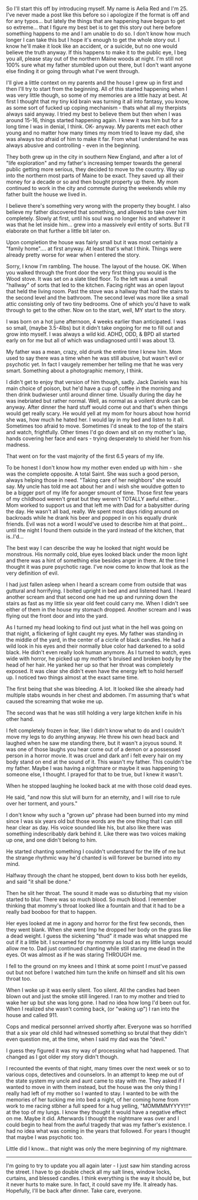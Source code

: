 So I'll start this off by introducing myself. My name is Aelia Red and I'm 25. I've never made a post like this before so i apologize if the format is off and for any typos...
but lately the things that are happening have begun to get so extreme... that I figure my best bet is to get this story out here before something happens to me and I am unable to do so. I don't know how much longer I can take this but I hope it's enough to get the whole story out. I know he'll make it look like an accident, or a suicide, but no one would believe the truth anyway. If this happens to make it to the public eye, I beg you all, please stay out of the northern Maine woods at night. I'm still not 100% sure what my father stumbled upon out there, but I don't want anyone else finding it or going through what I've went through. 

I'll give a little context on my parents and the house I grew up in first and then I'll try to start from the beginning. All of this started happening when I was very little though, so some of my memories are a little hazy at best. At first I thought that my tiny kid brain was turning it all into fantasy, you know, as some sort of fucked up coping mechanism - thats what all my therpists always said anyway. I tried my best to believe them but then when I was around 15-16, things started happening again. I knew it was him but for a long time I was in denial, I think. 
OK- anyway. My parents met each other young and no matter how many times my mom tried to leave my dad, she was always too afraid of him to make it far. From what I understand he was always abusive and controlling - even in the beginning.

They both grew up in the city in southern New England, and after a lot of "life exploration" and my father's increasing temper towards the general public getting more serious, they decided to move to the country. Way up into the northern most parts of Maine to be exact. They saved up all their money for a decade or so and then bought property up there. My mom continued to work in the city and commute during the weekends while my father built the house we lived in.  

I believe there's something very wrong with the property they bought. I also believe my father discovered that something, and allowed to take over him completely. Slowly at first, until his soul was no longer his and whatever it was that he let inside him... grew into a massively evil entity of sorts. But I'll elaborate on that further a little bit later on. 

Upon completion the house was fairly small but it was most certainly a "family home".... at first anyway. At least that's what I think. Things were already pretty worse for wear when I entered the story. 

Sorry, I know I'm rambling. The house. The layout of the house. OK. When you walked through the front door the very first thing you would is the Wood stove. It was set on a slate tiled floor. To the left was a small "hallway" of sorts that led to the kitchen. Facing right was an open layout that held the living room. Past the stove was a hallway that had the stairs to the second level and the bathroom. The second level was more like a small attic consisting only of two tiny bedrooms. One of which you'd have to walk through to get to the other. 
Now on to the start, well, MY start to the story. 

I was born on a hot june afternoon, 4 weeks earlier than anticipated. I was so small, (maybe 3.5-4lbs) but it didn't take ongoing for me to fill out and grow into myself. I was always a wild kid. ADHD, ODD, & BPD all started early on for me but all of which was undiagnosed until I was about 13. 

My father was a mean, crazy, old drunk the entire time I knew him. Mom used to say there was a time when he was still abusive, but wasn't evil or psychotic yet. In fact I vaugely remember her telling me that he was very smart. Something about a photographic memory, I think. 

I didn't get to enjoy that version of him though, sadly. Jack Daniels was his main choice of poison, but he'd have a cup of coffee in the morning and then drink budwieser until around dinner time. Usually during the day he was inebriated but rather normal. Well, as normal as a voilent drunk can be anyway. After dinner the hard stuff would come out and that's when things would get really scary. He would yell at my mom for hours about how horrid she was, how much he hated her. I would lay in my bed and listen to it all. Sometimes too afraid to move. Sometimes I'd sneak to the top of the stairs and watch, frightfully. Other times I'd go down and sit on my mother's lap, hands covering her face and ears - trying desperately to shield her from his madness. 

That went on for the vast majority of the first 6.5 years of my life.

To be honest I don't know how my mother even ended up with him - she was the complete opposite. A total Saint. She was such a good person, always helping those in need. "Taking care of her neighbors" she would say. My uncle has told me aot about her and i wish she wouldve gotten to be a bigger psrt of my life for aonger smount of time. Those first few years of my childhood weren't great but they weren't TOTALLY awful either... Mom worked to support us and that left me with Dad for a babysitter during the day. He wasn't all bad, really. We spent most days riding around on backroads while he drank his beer and popped in on his equally drunk friends. 
Evil was not a word I would've used to describe him at that point... until the night I found them outside in the yard instead of the kitchen, that is..I'd... 

The best way I can describe the way he looked that night would be monstrous. His normally cold, blue eyes looked black under the moon light and there was a hint of something else besides anger in there. At the time I thought it was pure psychotic rage. I've now come to know that look as the very definition of evil. 

I had just fallen asleep when I heard a scream come from outside that was guttural and horrifying. I bolted upright in bed and and listened hard. I heard another scream and that second one had me up and running down the stairs as fast as my little six year old feet could carry me. When I didn't see either of them in the house my stomach dropped. Another scream and I was flying out the front door and into the yard. 

As I turned my head looking to find out just what in the hell was going on that night, a flickering of light caught my eyes. 
My father was standing in the middle of the yard, in the center of a cicrle of black candles. He had a wild look in his eyes and their normally blue color had darkened to a solid black. He didn't even really look human anymore. As I turned to watch, eyes wide with horror, he picked up my mother's bruised and broken body by the head of her hair. He yanked her up so that her throat was completely exposed. It was clear she didn't even have the energy left to hold herself up. 
I noticed two things almost at the exact same time. 

The first being that she was bleeding. A lot. It looked like she already had multiple stabs wounds in her chest and abdomen. I'm assuming that's what caused the screaming that woke me up. 

The second was that he was still holding a very large kitchen knife in his other hand. 

I felt completely frozen in fear, like I didn't know what to do and I couldn't move my legs to do anything anyway. 
He threw his own head back and laughed when he saw me standing there, but it wasn't a joyous sound. It was one of those laughs you hear come out of a demon or a possessed person in a horror movie. It was cruel and dark anf i felt every hair on my body stand on end at the sound of it. This wasn't my father. This couldn't be my father. Maybe I was having a nightmare or maybe it was happening to someone else, I thought. I prayed for that to be true, but I knew it wasn't. 

When he stopped laughing he looked back at me with those cold dead eyes. 
 
He said, "and now this slut will burn for an eternity, and I will rise to rule over her torment, and yours." 

I don't know why such a "grown up" phrase had been burned into my mind since I was six years old but those words are the one thing that I can still hear clear as day. His voice sounded like his, but also like there was something indescribably dark behind it. Like there was two voices making up one, and one didn't belong to him. 

He started chanting something I couldn't understand for the life of me but the strange rhythmic way he'd chanted is will forever be burned into my mind. 

Halfway through the chant he stopped, bent down to kiss both her eyelids, and said "it shall be done." 

Then he slit her throat. The sound it made was so disturbing that my vision started to blur. There was so much blood. So much blood. I remember thinking that mommy's throat looked like a fountain and that it had to be a really bad booboo for that to happen. 

Her eyes looked at me in agony and horror for the first few seconds, then they went blank. When she went limp he dropped her body on the grass like a dead weight. I guess the sickening "thud" it made was what snapped me out if it a little bit. I screamed for my mommy as loud as my little lungs would allow me to. Dad just continued chanting while still staring me dead in the eyes. Ot was almost as if he was staring THROUGH me. 

I fell to the ground on my knees and I think at some point I must've passed out but not before I watched him turn the knife on himself and slit his own throat too. 

When I woke up it was eerily silent. Too silent. All the candles had been blown out and just the smoke still lingered. I ran to my mother and tried to wake her up but she was long gone. I had no idea how long I'd been out for. When I realized she wasn't coming back, (or "waking up") I ran into the house and called 911. 

Cops and medical personnel arrived shortly after. Everyone was so horrified that a six year old child had witnessed something so brutal that they didn't even question me, at the time, when I said my dad was the "devil." 

I guess they figured it was my way of processing what had happened. That changed as I got older my story didn't though.

I recounted the events of that night, many times over the next week or so to various cops, detectives and counselors. 
In an attempt to keep me out of the state system my uncle and aunt came to stay with me. They asked if I wanted to move in with them instead, but the house was the only thing I really had left of my mother so I wanted to stay. I wanted to be with the memories of her tucking me into bed a night, of her coming home from work to me racing stbher a full speed for a hug yelling, 
"MOMMMMYYYY!!!" at the top of my lungs. I know they thought it would have a negative effect on me. Maybe it did. 
Afterwards I thought the nightmare was over and I could begin to heal from the awful tragedy that was my father's existence. 
I had no idea what was coming in the years that followed. For years I thought that maybe I was psychotic too.

Little did I know... that night was only the mere beginning of my nightmare. 

***

I'm going to try to update you all again later - I just saw him standing across the street. I have to go double check all my salt lines, window locks, curtains, and blessed candles. I think everything is the way it should be, but it never hurts to make sure. 
In fact, it could save my life. It already has. 
Hopefully, I'll be back after dinner. Take care, everyone.